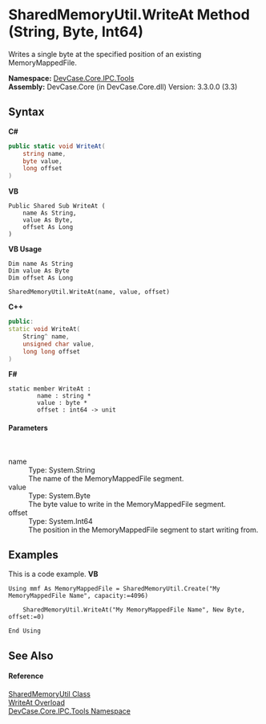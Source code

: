 # SharedMemoryUtil.WriteAt Method (String, Byte, Int64)
 

Writes a single byte at the specified position of an existing MemoryMappedFile.

**Namespace:**&nbsp;<a href="N_DevCase_Core_IPC_Tools">DevCase.Core.IPC.Tools</a><br />**Assembly:**&nbsp;DevCase.Core (in DevCase.Core.dll) Version: 3.3.0.0 (3.3)

## Syntax

**C#**<br />
``` C#
public static void WriteAt(
	string name,
	byte value,
	long offset
)
```

**VB**<br />
``` VB
Public Shared Sub WriteAt ( 
	name As String,
	value As Byte,
	offset As Long
)
```

**VB Usage**<br />
``` VB Usage
Dim name As String
Dim value As Byte
Dim offset As Long

SharedMemoryUtil.WriteAt(name, value, offset)
```

**C++**<br />
``` C++
public:
static void WriteAt(
	String^ name, 
	unsigned char value, 
	long long offset
)
```

**F#**<br />
``` F#
static member WriteAt : 
        name : string * 
        value : byte * 
        offset : int64 -> unit 

```


#### Parameters
&nbsp;<dl><dt>name</dt><dd>Type: System.String<br />The name of the MemoryMappedFile segment.</dd><dt>value</dt><dd>Type: System.Byte<br />The byte value to write in the MemoryMappedFile segment.</dd><dt>offset</dt><dd>Type: System.Int64<br />The position in the MemoryMappedFile segment to start writing from.</dd></dl>

## Examples
This is a code example. 
**VB**<br />
``` VB
Using mmf As MemoryMappedFile = SharedMemoryUtil.Create("My MemoryMappedFile Name", capacity:=4096)

    SharedMemoryUtil.WriteAt("My MemoryMappedFile Name", New Byte, offset:=0)

End Using
```


## See Also


#### Reference
<a href="T_DevCase_Core_IPC_Tools_SharedMemoryUtil">SharedMemoryUtil Class</a><br /><a href="Overload_DevCase_Core_IPC_Tools_SharedMemoryUtil_WriteAt">WriteAt Overload</a><br /><a href="N_DevCase_Core_IPC_Tools">DevCase.Core.IPC.Tools Namespace</a><br />